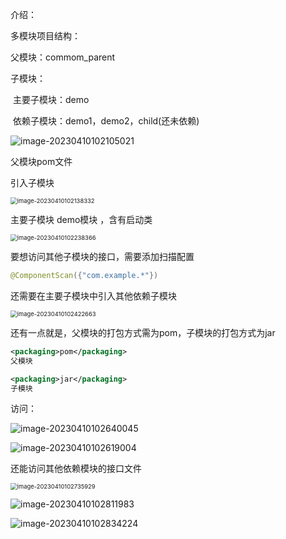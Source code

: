 介绍：

多模块项目结构：

父模块：commom_parent

子模块：

​	主要子模块：demo

​	依赖子模块：demo1，demo2，child(还未依赖)

![image-20230410102105021](https://cdn.jsdelivr.net/gh/JinxLori/BlogImage/blogImage/image-20230410102105021.png)

父模块pom文件

引入子模块

<img src="https://cdn.jsdelivr.net/gh/JinxLori/BlogImage/blogImage/image-20230410102138332.png" alt="image-20230410102138332" style="zoom: 67%;" />

主要子模块 demo模块 ，含有启动类

<img src="https://cdn.jsdelivr.net/gh/JinxLori/BlogImage/blogImage/image-20230410102238366.png" alt="image-20230410102238366" style="zoom:67%;" />

要想访问其他子模块的接口，需要添加扫描配置

```java
@ComponentScan({"com.example.*"})
```

还需要在主要子模块中引入其他依赖子模块

<img src="https://cdn.jsdelivr.net/gh/JinxLori/BlogImage/blogImage/image-20230410102422663.png" alt="image-20230410102422663" style="zoom:67%;" />

还有一点就是，父模块的打包方式需为pom，子模块的打包方式为jar

```xml
<packaging>pom</packaging>
父模块
```

```xml
<packaging>jar</packaging>
子模块
```



访问：

![image-20230410102640045](https://cdn.jsdelivr.net/gh/JinxLori/BlogImage/blogImage/image-20230410102640045.png)

![image-20230410102619004](https://cdn.jsdelivr.net/gh/JinxLori/BlogImage/blogImage/image-20230410102619004.png)

还能访问其他依赖模块的接口文件

<img src="https://cdn.jsdelivr.net/gh/JinxLori/BlogImage/blogImage/image-20230410102735929.png" alt="image-20230410102735929" style="zoom:67%;" />

![image-20230410102811983](https://cdn.jsdelivr.net/gh/JinxLori/BlogImage/blogImage/image-20230410102811983.png)

![image-20230410102834224](https://cdn.jsdelivr.net/gh/JinxLori/BlogImage/blogImage/image-20230410102834224.png)

